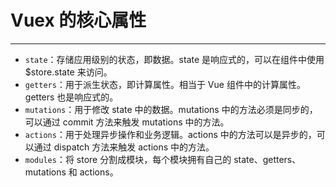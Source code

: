 

# **Vuex 的核心属性**

---



- `state`：存储应用级别的状态，即数据。state 是响应式的，可以在组件中使用 $store.state 来访问。
- `getters`：用于派生状态，即计算属性。相当于 Vue 组件中的计算属性。getters 也是响应式的。
- `mutations`：用于修改 state 中的数据。mutations 中的方法必须是同步的，可以通过 commit 方法来触发 mutations 中的方法。
- `actions`：用于处理异步操作和业务逻辑。actions 中的方法可以是异步的，可以通过 dispatch 方法来触发 actions 中的方法。
- `modules`：将 store 分割成模块，每个模块拥有自己的 state、getters、mutations 和 actions。